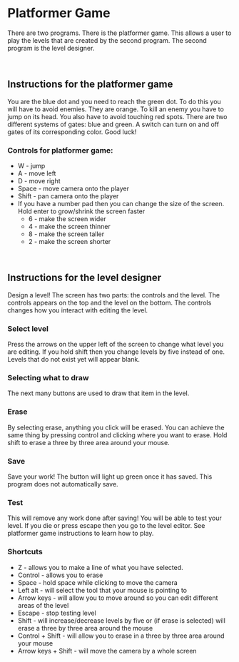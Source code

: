 <h1>Platformer Game</h1>
<p>There are two programs. There is the platformer game. This allows a user to play the levels that are created by the second program. The second program is the level designer.</p>
<br>
<h2>Instructions for the platformer game</h2>
<p>You are the blue dot and you need to reach the green dot. To do this you will have to avoid enemies. They are orange. To kill an enemy you have to jump on its head. You also have to avoid touching red spots. There are two different systems of gates: blue and green. A switch can turn on and off gates of its corresponding color. Good luck!</p>
<h3>Controls for platformer game:</h3>
<ul>
	<li>W - jump</li>
	<li>A - move left</li>
	<li>D - move right</li>
	<li>Space - move camera onto the player</li>
	<li>Shift - pan camera onto the player</li>
	<li>If you have a number pad then you can change the size of the screen. Hold enter to grow/shrink the screen faster
		<ul>
			<li>6 - make the screen wider</li>
			<li>4 - make the screen thinner</li>
			<li>8 - make the screen taller</li>
			<li>2 - make the screen shorter</li>
		</ul>
	</li>
</ul>
<br>
<h2>Instructions for the level designer</h2>
<p>Design a level! The screen has two parts: the controls and the level. The controls appears on the top and the level on the bottom. The controls changes how you interact with editing the level.</p>
<h3>Select level</h3>
<p>Press the arrows on the upper left of the screen to change what level you are editing. If you hold shift then you change levels by five instead of one. Levels that do not exist yet will appear blank.</p>
<h3>Selecting what to draw</h3>
<p>The next many buttons are used to draw that item in the level.</p>
<h3>Erase</h3>
<p>By selecting erase, anything you click will be erased. You can achieve the same thing by pressing control and clicking where you want to erase. Hold shift to erase a three by three area around your mouse.</p>
<h3>Save</h3>
<p>Save your work! The button will light up green once it has saved. This program does not automatically save.</p>
<h3>Test</h3>
<p>This will remove any work done after saving! You will be able to test your level. If you die or press escape then you go to the level editor. See platformer game instructions to learn how to play.</p>
<h3>Shortcuts</h3>
<ul>
	<li>Z - allows you to make a line of what you have selected.</li>
	<li>Control - allows you to erase</li>
	<li>Space - hold space while clicking to move the camera</li>
	<li>Left alt - will select the tool that your mouse is pointing to</li>
	<li>Arrow keys - will allow you to move around so you can edit different areas of the level</li>
	<li>Escape - stop testing level</li>
	<li>Shift - will increase/decrease levels by five or (if erase is selected) will erase a three by three area around the mouse</li>
	<li>Control + Shift - will allow you to erase in a three by three area around your mouse</li>
	<li>Arrow keys + Shift - will move the camera by a whole screen</li>
</ul>